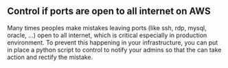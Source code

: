 ## Control if ports are open to all internet on AWS

Many times peoples make mistakes leaving ports (like ssh, rdp, mysql, oracle, ...) open to all internet, which is critical especially in production environment.
To prevent this happening in your infrastructure, you can put in place a python script to control to notify your admins so that the can take action and rectify the mistake.

